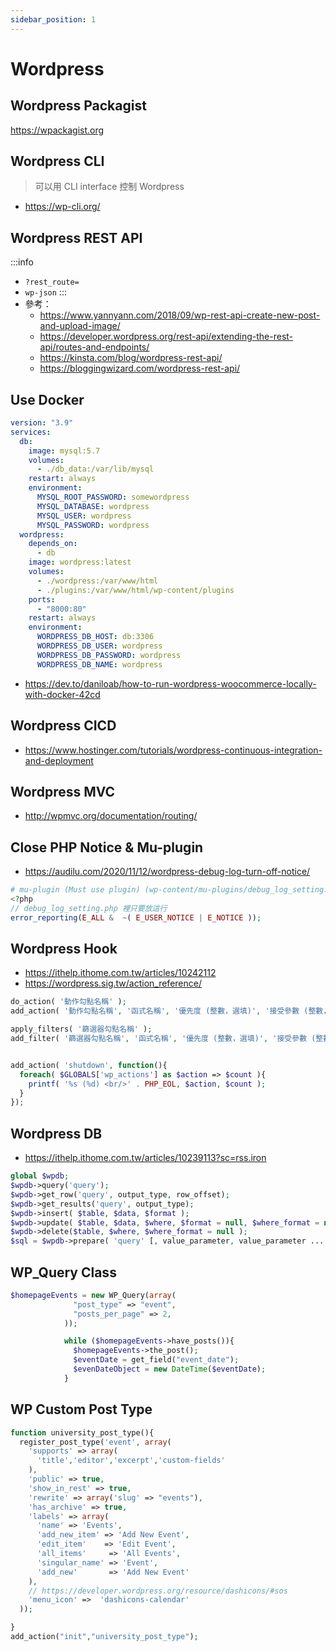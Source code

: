 ```yaml
---
sidebar_position: 1
---
```

# Wordpress

## Wordpress Packagist
https://wpackagist.org

## Wordpress CLI
> 可以用 CLI interface 控制 Wordpress
- https://wp-cli.org/

## Wordpress REST API
<!-- 投影片：
https://docs.google.com/presentation/d/1MIyX72XxbYfEI2ZDpuL8pe9VUhsC-AFRco7PEdtnipY/edit#slide=id.p -->
:::info
- `?rest_route=`
- `wp-json`
:::
- 參考：
    - https://www.yannyann.com/2018/09/wp-rest-api-create-new-post-and-upload-image/
    - https://developer.wordpress.org/rest-api/extending-the-rest-api/routes-and-endpoints/
    - https://kinsta.com/blog/wordpress-rest-api/
    - https://bloggingwizard.com/wordpress-rest-api/

## Use Docker
```yaml
version: "3.9"
services:
  db:
    image: mysql:5.7
    volumes:
      - ./db_data:/var/lib/mysql
    restart: always
    environment:
      MYSQL_ROOT_PASSWORD: somewordpress
      MYSQL_DATABASE: wordpress
      MYSQL_USER: wordpress
      MYSQL_PASSWORD: wordpress
  wordpress:
    depends_on:
      - db
    image: wordpress:latest
    volumes:
      - ./wordpress:/var/www/html
      - ./plugins:/var/www/html/wp-content/plugins
    ports:
      - "8000:80"
    restart: always
    environment:
      WORDPRESS_DB_HOST: db:3306
      WORDPRESS_DB_USER: wordpress
      WORDPRESS_DB_PASSWORD: wordpress
      WORDPRESS_DB_NAME: wordpress

```
- https://dev.to/daniloab/how-to-run-wordpress-woocommerce-locally-with-docker-42cd

<!-- https://cloudwp.pro/  -->

## Wordpress CICD
- https://www.hostinger.com/tutorials/wordpress-continuous-integration-and-deployment

## Wordpress MVC
- http://wpmvc.org/documentation/routing/

## Close PHP Notice & Mu-plugin
- https://audilu.com/2020/11/12/wordpress-debug-log-turn-off-notice/
```php
# mu-plugin (Must use plugin) (wp-content/mu-plugins/debug_log_setting.php)
<?php
// debug_log_setting.php 裡只要放這行
error_reporting(E_ALL &  ~( E_USER_NOTICE | E_NOTICE ));
```

## Wordpress Hook
-  https://ithelp.ithome.com.tw/articles/10242112 
-  https://wordpress.sig.tw/action_reference/
```php
do_action( '動作勾點名稱' );
add_action( '動作勾點名稱', '函式名稱', '優先度 (整數，選填)', '接受參數 (整數，選填)' );

apply_filters( '篩選器勾點名稱' );
add_filter( '篩選器勾點名稱', '函式名稱', '優先度 (整數，選填)', '接受參數 (整數，選填)' );


add_action( 'shutdown', function(){
  foreach( $GLOBALS['wp_actions'] as $action => $count ){
    printf( '%s (%d) <br/>' . PHP_EOL, $action, $count );
  }
});
```

## Wordpress DB
- https://ithelp.ithome.com.tw/articles/10239113?sc=rss.iron
```php
global $wpdb;
$wpdb->query('query');
$wpdb->get_row('query', output_type, row_offset);
$wpdb->get_results('query', output_type);
$wpdb->insert( $table, $data, $format );
$wpdb->update( $table, $data, $where, $format = null, $where_format = null );
$wpdb->delete($table, $where, $where_format = null );
$sql = $wpdb->prepare( 'query' [, value_parameter, value_parameter ... ] );

```

## WP_Query Class
```php
$homepageEvents = new WP_Query(array(
              "post_type" => "event",
              "posts_per_page" => 2,
            ));

            while ($homepageEvents->have_posts()){
              $homepageEvents->the_post();
              $eventDate = get_field("event_date");
              $evenDateObject = new DateTime($eventDate);
            }
```

## WP Custom Post Type
```php
function university_post_type(){
  register_post_type('event', array(
    'supports' => array(
      'title','editor','excerpt','custom-fields'
    ),
    'public' => true,
    'show_in_rest' => true,
    'rewrite' => array('slug' => "events"),
    'has_archive' => true,
    'labels' => array(
      'name' => 'Events',
      'add_new_item' => 'Add New Event',
      'edit_item'    => 'Edit Event',
      'all_items'     => 'All Events',
      'singular_name' => 'Event',
      'add_new'       => 'Add New Event'
    ),
    // https://developer.wordpress.org/resource/dashicons/#sos
    'menu_icon' =>  'dashicons-calendar'
  ));

}
add_action("init","university_post_type");
```

<!-- 
## Woocommerce
https://ithelp.ithome.com.tw/articles/10268171 

wordpress中wp_register_script与wp_enqueue_script的区别
https://zhuanlan.zhihu.com/p/457976482

https://irvinglab.com/blog/wordpress-plugins/
-->